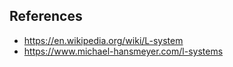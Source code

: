 ## References
- https://en.wikipedia.org/wiki/L-system
- https://www.michael-hansmeyer.com/l-systems
